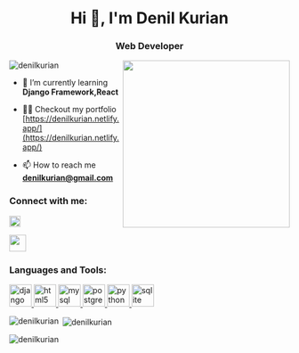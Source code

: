 <h1 align="center">Hi 👋, I'm Denil Kurian</h1>
<h3 align="center">Web Developer</h3>
<center><img align="right" width="300" src="https://cdn.dribbble.com/users/2057155/screenshots/4542166/laptop.gif"></center>

<p align="left"> <img src="https://komarev.com/ghpvc/?username=denilkurian&label=Profile%20views&color=0e75b6&style=flat" alt="denilkurian" /> </p>

- 🌱 I’m currently learning **Django Framework,React**

- 👨‍💻 Checkout my portfolio  [https://denilkurian.netlify.app/](https://denilkurian.netlify.app/)

- 📫 How to reach me **denilkurian@gmail.com**

<h3 align="left">Connect with me:</h3>
<p align="left">
<a href="https://www.linkedin.com/in/denil-kurian-7a992924a/"><img src="https://cdn-icons-png.flaticon.com/512/61/61109.png?w=360" width="20px"></a>

<a href="https://www.instagram.com/____denil__/"><img src="https://pbs.twimg.com/profile_images/1526231349354303489/3Bg-2ZsT_400x400.jpg" width="30px"></a>

<h3 align="left">Languages and Tools:</h3>
<p align="left"> <a href="https://www.djangoproject.com/" target="_blank" rel="noreferrer"> <img src="https://cdn.worldvectorlogo.com/logos/django.svg" alt="django" width="40" height="40"/> </a> <a href="https://www.w3.org/html/" target="_blank" rel="noreferrer"> <img src="https://cdn.pixabay.com/photo/2017/08/05/11/16/logo-2582748_1280.png" alt="html5" width="40" height="40"/> </a> <a href="https://www.mysql.com/" target="_blank" rel="noreferrer"> <img src="https://yt3.googleusercontent.com/ytc/AGIKgqNJxTuPRO4_zXZuUyfCz-sTL482_6R4w_zq6C9LBg=s900-c-k-c0x00ffffff-no-rj" alt="mysql" width="40" height="40"/> </a> <a href="https://www.postgresql.org" target="_blank" rel="noreferrer"> <img src="https://upload.wikimedia.org/wikipedia/commons/thumb/2/29/Postgresql_elephant.svg/1200px-Postgresql_elephant.svg.png" alt="postgresql" width="40" height="40"/> </a> <a href="https://www.python.org" target="_blank" rel="noreferrer"> <img src="https://upload.wikimedia.org/wikipedia/commons/thumb/c/c3/Python-logo-notext.svg/935px-Python-logo-notext.svg.png" alt="python" width="40" height="40"/> </a> <a href="https://www.sqlite.org/" target="_blank" rel="noreferrer"> <img src="https://www.vectorlogo.zone/logos/sqlite/sqlite-icon.svg" alt="sqlite" width="40" height="40"/> </a> </p>

<p><img align="left" src="https://github-readme-stats.vercel.app/api/top-langs?username=denilkurian&show_icons=true&locale=en&layout=compact" alt="denilkurian" /></p>

<p>&nbsp;<img align="center" src="https://github-readme-stats.vercel.app/api?username=denilkurian&show_icons=true&locale=en" alt="denilkurian" /></p>

<p><img align="center" src="https://github-readme-streak-stats.herokuapp.com/?user=denilkurian&" alt="denilkurian" /></p>

